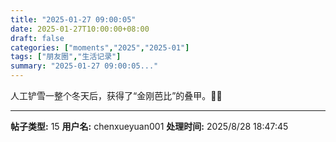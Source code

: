 ```yaml
---
title: "2025-01-27 09:00:05"
date: 2025-01-27T10:00:00+08:00
draft: false
categories: ["moments","2025","2025-01"]
tags: ["朋友圈","生活记录"]
summary: "2025-01-27 09:00:05..."
---
```


人工铲雪一整个冬天后，获得了“金刚芭比”的叠甲。💪💪

---

**帖子类型:** 15
**用户名:** chenxueyuan001
**处理时间:** 2025/8/28 18:47:45